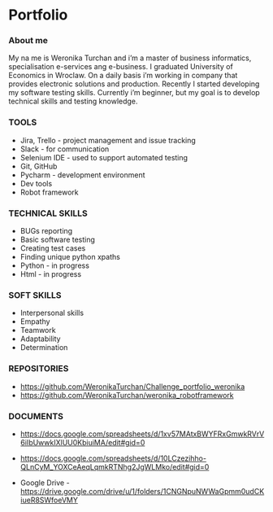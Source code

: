 # Portfolio
### About me
My na me is Weronika Turchan and i’m a master of business informatics, specialisation e-services ang e-business. I graduated University of Economics in Wroclaw. On a daily basis i’m working in company that provides electronic solutions and production. Recently I started developing my software testing skills. Currently i’m beginner, but my goal is to develop technical skills and testing knowledge. 

### TOOLS
* Jira, Trello - project management and issue tracking
* Slack - for communication
* Selenium IDE - used to support automated testing
* Git, GitHub
* Pycharm - development environment 
* Dev tools 
* Robot framework 

### TECHNICAL SKILLS
* BUGs reporting
* Basic software testing 
* Creating test cases 
* Finding unique python xpaths
* Python - in progress
* Html - in progress 

### SOFT SKILLS 
* Interpersonal skills
* Empathy
* Teamwork
* Adaptability
* Determination 

### REPOSITORIES 
* https://github.com/WeronikaTurchan/Challenge_portfolio_weronika
* https://github.com/WeronikaTurchan/weronika_robotframework

### DOCUMENTS
* https://docs.google.com/spreadsheets/d/1xv57MAtxBWYFRxGmwkRVrV6iIbUwwkIXlUU0KbiuiMA/edit#gid=0
* https://docs.google.com/spreadsheets/d/10LCzezihho-QLnCyM_YOXCeAeqLqmkRTNhg2JgWLMko/edit#gid=0

* Google Drive - https://drive.google.com/drive/u/1/folders/1CNGNpuNWWaGpmm0udCKiueR8SWfoeVMY